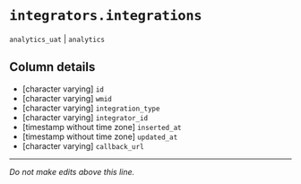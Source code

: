 # `integrators.integrations`
`analytics_uat` | `analytics`

## Column details
* [character varying] `id`
* [character varying] `wmid`
* [character varying] `integration_type`
* [character varying] `integrator_id`
* [timestamp without time zone] `inserted_at`
* [timestamp without time zone] `updated_at`
* [character varying] `callback_url`

-------------------------------------------------------------------------------
*Do not make edits above this line.*
